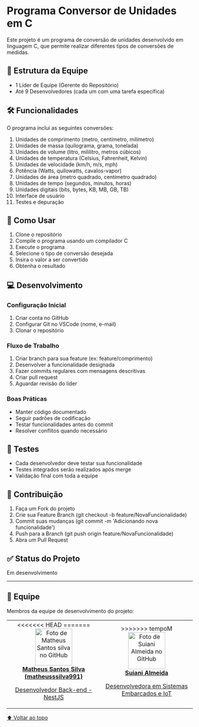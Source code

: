# Programa Conversor de Unidades em C

Este projeto é um programa de conversão de unidades desenvolvido em linguagem C, que permite realizar diferentes tipos de conversões de medidas.

## 👥 Estrutura da Equipe

- 1 Líder de Equipe (Gerente do Repositório)
- Até 9 Desenvolvedores (cada um com uma tarefa específica)

## 🛠️ Funcionalidades

O programa inclui as seguintes conversões:

1. Unidades de comprimento (metro, centímetro, milímetro)
2. Unidades de massa (quilograma, grama, tonelada)
3. Unidades de volume (litro, mililitro, metros cúbicos)
4. Unidades de temperatura (Celsius, Fahrenheit, Kelvin)
5. Unidades de velocidade (km/h, m/s, mph)
6. Potência (Watts, quilowatts, cavalos-vapor)
7. Unidades de área (metro quadrado, centímetro quadrado)
8. Unidades de tempo (segundos, minutos, horas)
9. Unidades digitais (bits, bytes, KB, MB, GB, TB)
10. Interface de usuário
11. Testes e depuração

## 🚀 Como Usar

1. Clone o repositório
2. Compile o programa usando um compilador C
3. Execute o programa
4. Selecione o tipo de conversão desejada
5. Insira o valor a ser convertido
6. Obtenha o resultado

## 💻 Desenvolvimento

### Configuração Inicial
1. Criar conta no GitHub
2. Configurar Git no VSCode (nome, e-mail)
3. Clonar o repositório

### Fluxo de Trabalho
1. Criar branch para sua feature (ex: feature/comprimento)
2. Desenvolver a funcionalidade designada
3. Fazer commits regulares com mensagens descritivas
4. Criar pull request
5. Aguardar revisão do líder

### Boas Práticas
- Manter código documentado
- Seguir padrões de codificação
- Testar funcionalidades antes do commit
- Resolver conflitos quando necessário

## 🧪 Testes

- Cada desenvolvedor deve testar sua funcionalidade
- Testes integrados serão realizados após merge
- Validação final com toda a equipe

## 📝 Contribuição

1. Faça um Fork do projeto
2. Crie sua Feature Branch (git checkout -b feature/NovaFuncionalidade)
3. Commit suas mudanças (git commit -m 'Adicionando nova funcionalidade')
4. Push para a Branch (git push origin feature/NovaFuncionalidade)
5. Abra um Pull Request

## ✅ Status do Projeto

Em desenvolvimento

---

## 🤝 Equipe

Membros da equipe de desenvolvimento do projeto:

<table>
  <tr>
    <td align="center">
<<<<<<< HEAD
=======
      <a href="https://github.com/matheusssilva991">
        <img src="https://github.com/matheusssilva991.png " width="100px;" alt="Foto de Matheus Santos silva no GitHub"/><br>
        <b>Matheus Santos Silva (matheusssilva991)</b>
        <p>Desenvolvedor Back-end - NestJS</p>
      </a>
    </td>
    <td align="center">
>>>>>>> tempoM
      <a href="https://github.com/suianialmeida">
        <img src="https://github.com/suianialmeida.png " width="100px;" alt="Foto de Suiani Almeida no GitHub"/><br>
        <b>Suiani Almeida</b>
        <p>Desenvolvedora em Sistemas Embarcados e IoT</p>
      </a>
    </td>
  </tr>
</table>

[⬆ Voltar ao topo](#topo)